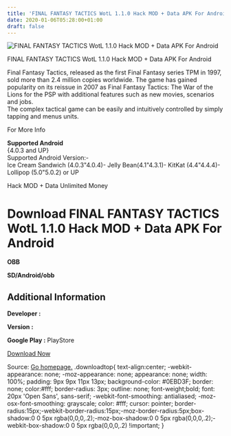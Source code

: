 ```yaml
---
title: 'FINAL FANTASY TACTICS WotL 1.1.0 Hack MOD + Data APK For Android'
date: 2020-01-06T05:28:00+01:00
draft: false
---
```


![FINAL FANTASY TACTICS WotL 1.1.0 Hack MOD + Data APK For Android](https://i0.wp.com/apkhome.net/wp-content/uploads/2016/11/FINAL-FANTASY-TACTICS-WotL-1.1.0.png "FINAL FANTASY TACTICS WotL 1.1.0 Hack MOD + Data APK For Android")

  

FINAL FANTASY TACTICS WotL 1.1.0 Hack MOD + Data APK For Android

Final Fantasy Tactics, released as the first Final Fantasy series TPM in 1997, sold more than 2.4 million copies worldwide. The game has gained popularity on its reissue in 2007 as Final Fantasy Tactics: The War of the Lions for the PSP with additional features such as new movies, scenarios and jobs.  
The complex tactical game can be easily and intuitively controlled by simply tapping and menus units.

For More Info

**Supported Android**  
{4.0.3 and UP}  
Supported Android Version:-  
Ice Cream Sandwich (4.0.3"4.0.4)- Jelly Bean(4.1"4.3.1)- KitKat (4.4"4.4.4)- Lollipop (5.0"5.0.2) or UP

Hack MOD + Data Unlimited Money

Download FINAL FANTASY TACTICS WotL 1.1.0 Hack MOD + Data APK For Android
=========================================================================

**OBB**

**SD/Android/obb**

Additional Information
----------------------

**Developer :**

**Version :**

**Google Play :** PlayStore

  

[Download Now](https://store4app.co/post/final-fantasy-tactics-wotl-1-1-0-hack-mod-data-apk-for-android_1573672184)

  
Source: [Go homepage.](https://store4app.co/post/final-fantasy-tactics-wotl-1-1-0-hack-mod-data-apk-for-android_1573672184) .downloadtop{ text-align:center; -webkit-appearance: none; -moz-appearance: none; appearance: none; width: 100%; padding: 9px 9px 11px 13px; background-color: #0EBD3F; border: none; color:#fff; border-radius: 3px; outline: none; font-weight;bold; font: 20px 'Open Sans', sans-serif; -webkit-font-smoothing: antialiased; -moz-osx-font-smoothing: grayscale; color: #fff; cursor: pointer; border-radius:15px;-webkit-border-radius:15px;-moz-border-radius:5px;box-shadow:0 0 5px rgba(0,0,0,.2);-moz-box-shadow:0 0 5px rgba(0,0,0,.2);-webkit-box-shadow:0 0 5px rgba(0,0,0,.2) !important; }